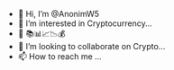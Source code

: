 - 👋 Hi, I’m @AnonimW5
- 👀 I’m interested in Cryptocurrency...
- 🌱 📚📊📈📉💰
- 💞️ I’m looking to collaborate on Crypto...
- 📫 How to reach me ...

<!---
AnonimW5/AnonimW5 is a ✨ special ✨ repository because its `README.md` (this file) appears on your GitHub profile.
You can click the Preview link to take a look at your changes.
--->
